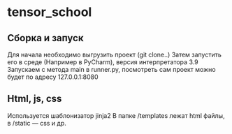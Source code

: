 # tensor_school

## Сборка и запуск
Для начала необходимо выгрузить проект (git clone..)
Затем запустить его в среде (Например в PyCharm), версия интерпретатора 3.9
Запускаем с метода main в runner.py, посмотреть сам проект можно будет по адресу 127.0.0.1:8080

## Html, js, css
Используется шаблонизатор jinja2
В папке /templates лежат html файлы, в /static — css и др.

